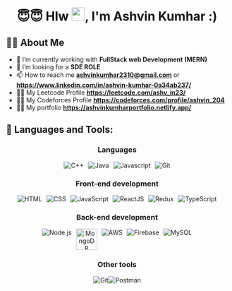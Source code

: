 <h1 align="center">😇😇 Hlw <img src="https://raw.githubusercontent.com/MartinHeinz/MartinHeinz/master/wave.gif"
                width="30px">, I'm Ashvin Kumhar :)</h1>


## 🙋‍♂️ About Me
- 🌱 I’m currently working with **FullStack web Development (MERN)**
- 👯 I’m looking for a **SDE ROLE**
- 📫 How to reach me **ashvinkumhar2310@gmail.com** or **https://www.linkedin.com/in/ashvin-kumhar-0a34ab237/**
- 🙋‍♂️  My Leetcode Profile  **https://leetcode.com/ashv_in23/**
- 🙋‍♂️  My Codeforces Profile **https://codeforces.com/profile/ashvin_204**
- 🙋‍♂️  My portfolio **https://ashvinkumharportfolio.netlify.app/**

## 🚀 Languages and Tools:

<div align="center">
  <h3>Languages</h3>
   <div style="display: flex; justify-content: center;">
    <img src="https://github.com/ashvin232002/ashvin232002/blob/master/Images/Tools/icons8-c.svg" alt="C++" style="margin-right: 10px;">
    <img src="https://github.com/ashvin232002/ashvin232002/blob/master/Images/Tools/icons8-java.svg" alt="Java" style="margin-right: 10px;">
    <img src="https://github.com/ashvin232002/ashvin232002/blob/master/Images/Tools/icons8-javascript.svg" alt="Javascript" style="margin-right: 10px;">
    <img src="https://github.com/ashvin232002/ashvin232002/blob/master/Images/Tools/icons8-git.svg" alt="Git">
  </div>

  <h3>Front-end development</h3>
  <div style="display: flex; justify-content: center;">
    <img src="https://github.com/ashvin232002/ashvin232002/blob/master/Images/Tools/icons8-html.svg" alt="HTML" style="margin-right: 10px;">
    <img src="https://github.com/ashvin232002/ashvin232002/blob/master/Images/Tools/icons8-css.svg" alt="CSS" style="margin-right: 10px;">
    <img src="https://github.com/ashvin232002/ashvin232002/blob/master/Images/Tools/icons8-javascript.svg" alt="JavaScript" style="margin-right: 10px;">
    <img src="https://github.com/ashvin232002/ashvin232002/blob/master/Images/Tools/icons8-react.svg" alt="ReactJS" style="margin-right: 10px;">
    <img src="https://github.com/ashvin232002/ashvin232002/blob/master/Images/Tools/icons8-redux.svg" alt="Redux" style="margin-right: 10px;">
    <img src="https://github.com/ashvin232002/ashvin232002/blob/master/Images/Tools/icons8-typescript.svg" alt="TypeScript">
  </div>

  <h3>Back-end development</h3>
  <div style="display: flex; justify-content: center;">
    <img src="https://github.com/ashvin232002/ashvin232002/blob/master/Images/Tools/icons8-nodejs.svg" alt="Node.js" style="margin-right: 10px;">
    <img src="https://github.com/ashvin232002/ashvin232002/blob/master/Images/Tools/MongoDB.png" alt="MongoDB" height=48 style="margin-right: 10px;">
    <img src="https://github.com/ashvin232002/ashvin232002/blob/master/Images/Tools/icons8-amazon-web-services.svg" alt="AWS" style="margin-right: 10px;">
    <img src="https://github.com/ashvin232002/ashvin232002/blob/master/Images/Tools/icons8-firebase.svg" alt="Firebase" style="margin-right: 10px;">
    <img src="https://github.com/ashvin232002/ashvin232002/blob/master/Images/Tools/icons8-mysql.svg" alt="MySQL">
  </div>

  <h3>Other tools</h3>
  <div style="display: flex; justify-content: center;">
    <img src="https://github.com/ashvin232002/ashvin232002/blob/master/Images/Tools/icons8-git.svg" alt="Git">
    <img src="https://github.com/ashvin232002/ashvin232002/blob/master/Images/Tools/icons8-postman-48.png" alt="Postman">
  </div> 
</div>
<br/>  
